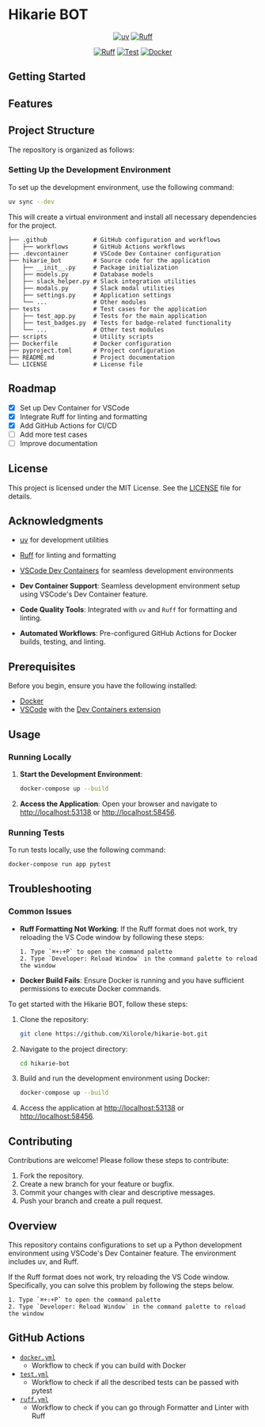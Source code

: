 # Hikarie BOT

<div align="center">

[![uv](https://img.shields.io/endpoint?url=https://raw.githubusercontent.com/astral-sh/uv/main/assets/badge/v0.json)](https://github.com/astral-sh/uv)
[![Ruff](https://img.shields.io/endpoint?url=https://raw.githubusercontent.com/astral-sh/ruff/main/assets/badge/v2.json)](https://github.com/astral-sh/ruff)

[![Ruff](https://github.com/Xilorole/hikarie-bot/actions/workflows/ruff.yml/badge.svg)](https://github.com/Xilorole/hikarie-bot/actions/workflows/ruff.yml)
[![Test](https://github.com/Xilorole/hikarie-bot/actions/workflows/test.yml/badge.svg)](https://github.com/Xilorole/hikarie-bot/actions/workflows/test.yml)
[![Docker](https://github.com/Xilorole/hikarie-bot/actions/workflows/docker.yml/badge.svg)](https://github.com/Xilorole/hikarie-bot/actions/workflows/docker.yml)

</div>

## Getting Started
## Features
## Project Structure

The repository is organized as follows:
### Setting Up the Development Environment

To set up the development environment, use the following command:

```bash
uv sync --dev
```

This will create a virtual environment and install all necessary dependencies for the project.

```
├── .github             # GitHub configuration and workflows
│   ├── workflows       # GitHub Actions workflows
├── .devcontainer       # VSCode Dev Container configuration
├── hikarie_bot         # Source code for the application
│   ├── __init__.py     # Package initialization
│   ├── models.py       # Database models
│   ├── slack_helper.py # Slack integration utilities
│   ├── modals.py       # Slack modal utilities
│   ├── settings.py     # Application settings
│   └── ...             # Other modules
├── tests               # Test cases for the application
│   ├── test_app.py     # Tests for the main application
│   ├── test_badges.py  # Tests for badge-related functionality
│   └── ...             # Other test modules
├── scripts             # Utility scripts
├── Dockerfile          # Docker configuration
├── pyproject.toml      # Project configuration
├── README.md           # Project documentation
└── LICENSE             # License file
```

## Roadmap

- [x] Set up Dev Container for VSCode
- [x] Integrate Ruff for linting and formatting
- [x] Add GitHub Actions for CI/CD
- [ ] Add more test cases
- [ ] Improve documentation

## License

This project is licensed under the MIT License. See the [LICENSE](LICENSE) file for details.

## Acknowledgments

- [uv](https://github.com/astral-sh/uv) for development utilities
- [Ruff](https://github.com/astral-sh/ruff) for linting and formatting
- [VSCode Dev Containers](https://code.visualstudio.com/docs/remote/containers) for seamless development environments

- **Dev Container Support**: Seamless development environment setup using VSCode's Dev Container feature.
- **Code Quality Tools**: Integrated with `uv` and `Ruff` for formatting and linting.
- **Automated Workflows**: Pre-configured GitHub Actions for Docker builds, testing, and linting.

## Prerequisites

Before you begin, ensure you have the following installed:

- [Docker](https://www.docker.com/)
- [VSCode](https://code.visualstudio.com/) with the [Dev Containers extension](https://marketplace.visualstudio.com/items?itemName=ms-vscode-remote.remote-containers)

## Usage

### Running Locally

1. **Start the Development Environment**:
   ```bash
   docker-compose up --build
   ```

2. **Access the Application**:
   Open your browser and navigate to [http://localhost:53138](http://localhost:53138) or [http://localhost:58456](http://localhost:58456).

### Running Tests

To run tests locally, use the following command:
```bash
docker-compose run app pytest
```

## Troubleshooting

### Common Issues

- **Ruff Formatting Not Working**:
  If the Ruff format does not work, try reloading the VS Code window by following these steps:
  ```plaintext
  1. Type `⌘+⇧+P` to open the command palette
  2. Type `Developer: Reload Window` in the command palette to reload the window
  ```

- **Docker Build Fails**:
  Ensure Docker is running and you have sufficient permissions to execute Docker commands.

To get started with the Hikarie BOT, follow these steps:

1. Clone the repository:
   ```bash
   git clone https://github.com/Xilorole/hikarie-bot.git
   ```

2. Navigate to the project directory:
   ```bash
   cd hikarie-bot
   ```

3. Build and run the development environment using Docker:
   ```bash
   docker-compose up --build
   ```

4. Access the application at [http://localhost:53138](http://localhost:53138) or [http://localhost:58456](http://localhost:58456).

## Contributing

Contributions are welcome! Please follow these steps to contribute:

1. Fork the repository.
2. Create a new branch for your feature or bugfix.
3. Commit your changes with clear and descriptive messages.
4. Push your branch and create a pull request.
## Overview
This repository contains configurations to set up a Python development environment using VSCode's Dev Container feature.
The environment includes uv, and Ruff.

If the Ruff format does not work, try reloading the VS Code window.
Specifically, you can solve this problem by following the steps below.

```plaintext
1. Type `⌘+⇧+P` to open the command palette
2. Type `Developer: Reload Window` in the command palette to reload the window
```

## GitHub Actions
- [`docker.yml`](.github/workflows/docker.yml)
  - Workflow to check if you can build with Docker
- [`test.yml`](.github/workflows/test.yml)
  - Workflow to check if all the described tests can be passed with pytest
- [`ruff.yml`](.github/workflows/ruff.yml)
  - Workflow to check if you can go through Formatter and Linter with Ruff
